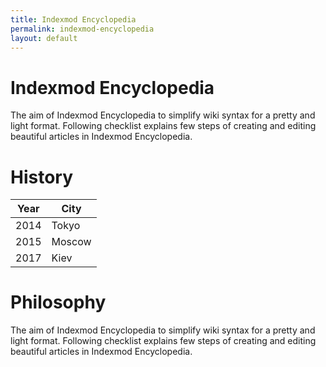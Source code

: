 ```yaml
---
title: Indexmod Encyclopedia
permalink: indexmod-encyclopedia  
layout: default
---
```


# Indexmod Encyclopedia  

The aim of Indexmod Encyclopedia to simplify wiki syntax for a pretty and light format. Following checklist explains few steps of creating and editing beautiful articles in Indexmod Encyclopedia.

# History

|Year|City|
|----|---------|
|2014|Tokyo|
|2015|Moscow|
|2017|Kiev|

# Philosophy  

The aim of Indexmod Encyclopedia to simplify wiki syntax for a pretty and light format. Following checklist explains few steps of creating and editing beautiful articles in Indexmod Encyclopedia.

